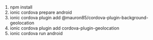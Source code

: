 1. npm install
2. ionic cordova prepare android
3. ionic cordova plugin add @mauron85/cordova-plugin-background-geolocation
5. ionic cordova plugin add cordova-plugin-geolocation
6. ionic cordova run android